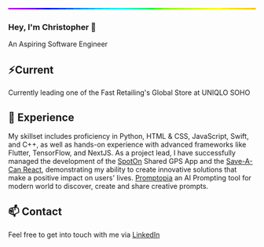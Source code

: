 <img style="width:100%;height:3px;" src="./bar.gif" />

### Hey, I'm Christopher 👋

An Aspiring Software Engineer

##  ⚡️Current

Currently leading one of the Fast Retailing's Global Store at UNIQLO SOHO

## 💎 Experience

My skillset includes proficiency in Python, HTML & CSS, JavaScript, Swift, and C++, as well as hands-on experience with advanced frameworks like Flutter, TensorFlow, and NextJS. As a project lead, I have successfully managed the development of the [SpotOn](https://github.com/CPSpotOn/SpotOn) Shared GPS App and the [Save-A-Can React](https://github.com/hexbacon/Save-A-Can), demonstrating my ability to create innovative solutions that make a positive impact on users' lives. [Promptopia](https://github.com/hexbacon/promptopia) an AI Prompting tool for modern world to discover, create and share creative prompts.

## 📫 Contact

Feel free to get into touch with me via [LinkedIn](https://www.linkedin.com/in/chrismenatavares/)
<!---
hexbacon/hexbacon is a ✨ special ✨ repository because its `README.md` (this file) appears on your GitHub profile.
You can click the Preview link to take a look at your changes.
--->
